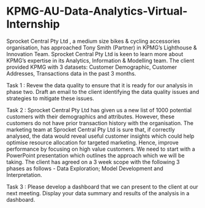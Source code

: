 # KPMG-AU-Data-Analytics-Virtual-Internship
Sprocket Central Pty Ltd , a medium size bikes &amp; cycling accessories organisation, has approached Tony Smith (Partner) in KPMG’s Lighthouse &amp; Innovation Team. Sprocket Central Pty Ltd  is keen to learn more about KPMG’s expertise in its Analytics, Information &amp; Modelling team. 
The client provided KPMG with 3 datasets: Customer Demographic, Customer Addresses, Transactions data in the past 3 months.

Task 1 :
Revew the data quality to ensure that it is ready for our analysis in phase two. Draft an email to the client identifying the data quality issues and strategies to mitigate these issues.

Task 2 :
Sprocket Central Pty Ltd has given us a new list of 1000 potential customers with their demographics and attributes. However, these customers do not have prior transaction history with the organisation. 
              The marketing team at Sprocket Central Pty Ltd is sure that, if correctly analysed, the data would reveal useful customer insights which could help optimise resource allocation for targeted marketing. Hence, improve performance by focusing on high value customers.
              We need to start with a PowerPoint presentation which outlines the approach which we will be taking. The client has agreed on a 3 week scope with the following 3 phases as follows - Data Exploration; Model Development and Interpretation.

Task 3 :
Please develop a dashboard that we can present to the client at our next meeting. Display your data summary and results of the analysis in a dashboard.
